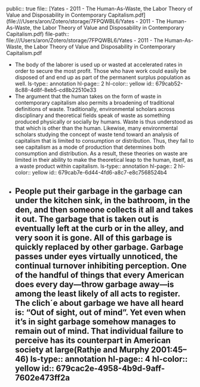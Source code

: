 public:: true
file:: [Yates - 2011 - The Human-As-Waste, the Labor Theory of Value and Disposability in Contemporary Capitalism.pdf](file:///Users/aron/Zotero/storage/7FPQWBL6/Yates - 2011 - The Human-As-Waste, the Labor Theory of Value and Disposability in Contemporary Capitalism.pdf)
file-path:: file:///Users/aron/Zotero/storage/7FPQWBL6/Yates - 2011 - The Human-As-Waste, the Labor Theory of Value and Disposability in Contemporary Capitalism.pdf

- The body of the laborer is used up or wasted at accelerated rates in order to secure the most profit. Those who have work could easily be disposed of and end up as part of the permanent surplus population as well.
  ls-type:: annotation
  hl-page:: 2
  hl-color:: yellow
  id:: 679cab52-8c88-4d8f-8eb5-cd8b22510e33
- The argument that the human takes on the form of waste in contemporary capitalism also permits a broadening of traditional definitions of waste. Traditionally, environmental scholars across disciplinary and theoretical fields speak of waste as something produced physically or socially by humans. Waste is thus understood as that which is other than the human. Likewise, many environmental scholars studying the concept of waste tend toward an analysis of capitalism that is limited to consumption or distribution. Thus, they fail to see capitalism as a mode of production that determines both consumption and distribution. As a result, these theories on waste are limited in their ability to make the theoretical leap to the human, itself, as a waste product within capitalism.
  ls-type:: annotation
  hl-page:: 2
  hl-color:: yellow
  id:: 679cab7e-6d44-4fd6-a8c7-e8c7568524b4
- People put their garbage in the garbage can under the kitchen sink, in the bathroom, in the den, and then someone collects it all and takes it out. The garbage that is taken out is eventually left at the curb or in the alley, and very soon it is gone. All of this garbage is quickly replaced by other garbage. Garbage passes under eyes virtually unnoticed, the continual turnover inhibiting perception. One of the handful of things that every American does every day—throw garbage away—is among the least likely of all acts to register. The clich´e about garbage we have all heard is: “Out of sight, out of mind”. Yet even when it’s in sight garbage somehow manages to remain out of mind. That individual failure to perceive has its counterpart in American society at large(Rathje and Murphy 2001:45–46)
  ls-type:: annotation
  hl-page:: 4
  hl-color:: yellow
  id:: 679cac2e-4958-4b9d-9aff-7602e473ff2a
	-